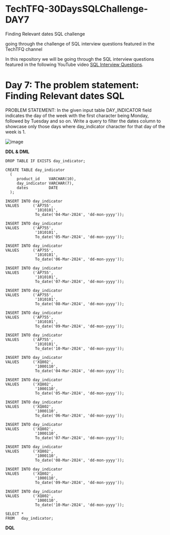 # TechTFQ-30DaysSQLChallenge-DAY7

Finding Relevant dates SQL challenge

going through the challenge of SQL interview questions featured in the TechTFQ channel



In this repository we will be going through the SQL interview questions featured in the following YouTube video [SQL Interview Questions](https://www.youtube.com/watch?v=0w5mx6lfx1Y&list=PLavw5C92dz9Hxz0YhttDniNgKejQlPoAn&index=7).

# **Day 7: The problem statement: Finding Relevant dates SQL**


PROBLEM STATEMENT:
In the given input table DAY_INDICATOR field indicates the day of the week with the first character being Monday, followed by Tuesday and so on.
Write a query to filter the dates column to showcase only those days where day_indicator character for that day of the week is 1.

![image](https://github.com/Highashikata/TechTFQ-30DaysSQLChallenge-DAY7/assets/96960411/00643dbd-f06e-428b-be70-dbf47e10cbbe)


**DDL & DML**
```
DROP TABLE IF EXISTS day_indicator;

CREATE TABLE day_indicator
  (
     product_id    VARCHAR(10),
     day_indicator VARCHAR(7),
     dates         DATE
  );

INSERT INTO day_indicator
VALUES      ('AP755',
             '1010101',
             To_date('04-Mar-2024', 'dd-mon-yyyy'));

INSERT INTO day_indicator
VALUES      ('AP755',
             '1010101',
             To_date('05-Mar-2024', 'dd-mon-yyyy'));

INSERT INTO day_indicator
VALUES      ('AP755',
             '1010101',
             To_date('06-Mar-2024', 'dd-mon-yyyy'));

INSERT INTO day_indicator
VALUES      ('AP755',
             '1010101',
             To_date('07-Mar-2024', 'dd-mon-yyyy'));

INSERT INTO day_indicator
VALUES      ('AP755',
             '1010101',
             To_date('08-Mar-2024', 'dd-mon-yyyy'));

INSERT INTO day_indicator
VALUES      ('AP755',
             '1010101',
             To_date('09-Mar-2024', 'dd-mon-yyyy'));

INSERT INTO day_indicator
VALUES      ('AP755',
             '1010101',
             To_date('10-Mar-2024', 'dd-mon-yyyy'));

INSERT INTO day_indicator
VALUES      ('XQ802',
             '1000110',
             To_date('04-Mar-2024', 'dd-mon-yyyy'));

INSERT INTO day_indicator
VALUES      ('XQ802',
             '1000110',
             To_date('05-Mar-2024', 'dd-mon-yyyy'));

INSERT INTO day_indicator
VALUES      ('XQ802',
             '1000110',
             To_date('06-Mar-2024', 'dd-mon-yyyy'));

INSERT INTO day_indicator
VALUES      ('XQ802',
             '1000110',
             To_date('07-Mar-2024', 'dd-mon-yyyy'));

INSERT INTO day_indicator
VALUES      ('XQ802',
             '1000110',
             To_date('08-Mar-2024', 'dd-mon-yyyy'));

INSERT INTO day_indicator
VALUES      ('XQ802',
             '1000110',
             To_date('09-Mar-2024', 'dd-mon-yyyy'));

INSERT INTO day_indicator
VALUES      ('XQ802',
             '1000110',
             To_date('10-Mar-2024', 'dd-mon-yyyy'));

SELECT *
FROM   day_indicator; 
```



**DQL**
```

```
